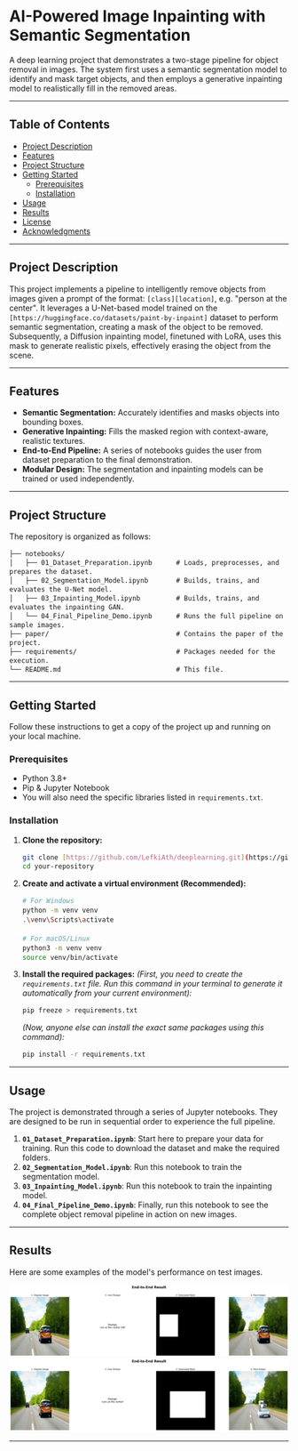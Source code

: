 # AI-Powered Image Inpainting with Semantic Segmentation


A deep learning project that demonstrates a two-stage pipeline for object removal in images. The system first uses a semantic segmentation model to identify and mask target objects, and then employs a generative inpainting model to realistically fill in the removed areas.

---

## Table of Contents
- [Project Description](#project-description)
- [Features](#features)
- [Project Structure](#project-structure)
- [Getting Started](#getting-started)
  - [Prerequisites](#prerequisites)
  - [Installation](#installation)
- [Usage](#usage)
- [Results](#results)
- [License](#license)
- [Acknowledgments](#acknowledgments)

---

## Project Description


This project implements a pipeline to intelligently remove objects from images given a prompt of the format: `[class][location]`, e.g. "person at the center". 
It leverages a U-Net-based model trained on the `[https://huggingface.co/datasets/paint-by-inpaint]` dataset to perform semantic segmentation, creating a mask of the object to be removed. Subsequently, a Diffusion inpainting model, finetuned with LoRA, uses this mask to generate realistic pixels, effectively erasing the object from the scene.

---

## Features

- **Semantic Segmentation:** Accurately identifies and masks objects into bounding boxes.
- **Generative Inpainting:** Fills the masked region with context-aware, realistic textures.
- **End-to-End Pipeline:** A series of notebooks guides the user from dataset preparation to the final demonstration.
- **Modular Design:** The segmentation and inpainting models can be trained or used independently.

---

## Project Structure

The repository is organized as follows:

```
├── notebooks/
│   ├── 01_Dataset_Preparation.ipynb      # Loads, preprocesses, and prepares the dataset.
│   ├── 02_Segmentation_Model.ipynb       # Builds, trains, and evaluates the U-Net model.
│   ├── 03_Inpainting_Model.ipynb         # Builds, trains, and evaluates the inpainting GAN.
│   └── 04_Final_Pipeline_Demo.ipynb      # Runs the full pipeline on sample images.
├── paper/                                # Contains the paper of the project.
├── requirements/                         # Packages needed for the execution.
└── README.md                             # This file.
```


---

## Getting Started

Follow these instructions to get a copy of the project up and running on your local machine.

### Prerequisites

- Python 3.8+
- Pip & Jupyter Notebook
- You will also need the specific libraries listed in `requirements.txt`.

### Installation

1.  **Clone the repository:**
    ```sh
    git clone [https://github.com/LefkiAth/deeplearning.git](https://github.com/LefkiAth/deeplearning.git)
    cd your-repository
    ```

2.  **Create and activate a virtual environment (Recommended):**
    ```sh
    # For Windows
    python -m venv venv
    .\venv\Scripts\activate

    # For macOS/Linux
    python3 -m venv venv
    source venv/bin/activate
    ```

3.  **Install the required packages:**
    *(First, you need to create the `requirements.txt` file. Run this command in your terminal to generate it automatically from your current environment):*
    ```sh
    pip freeze > requirements.txt
    ```
    *(Now, anyone else can install the exact same packages using this command):*
    ```sh
    pip install -r requirements.txt
    ```

---

## Usage

The project is demonstrated through a series of Jupyter notebooks. They are designed to be run in sequential order to experience the full pipeline.

1.  **`01_Dataset_Preparation.ipynb`**: Start here to prepare your data for training. Run this code to download the dataset and make the required folders.
2.  **`02_Segmentation_Model.ipynb`**: Run this notebook to train the segmentation model.
3.  **`03_Inpainting_Model.ipynb`**: Run this notebook to train the inpainting model.
4.  **`04_Final_Pipeline_Demo.ipynb`**: Finally, run this notebook to see the complete object removal pipeline in action on new images.

---

## Results

Here are some examples of the model's performance on test images.

![car_removal](photos/car_removal.png)
![cars_removal](photos/cars_removal.png)

---

